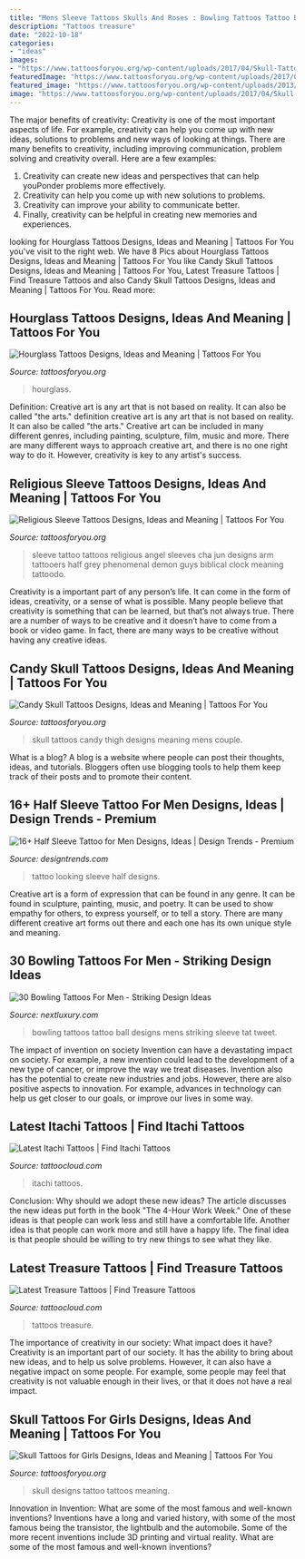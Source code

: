 ```yaml
---
title: "Mens Sleeve Tattoos Skulls And Roses : Bowling Tattoos Tattoo Ball Designs Mens Striking Sleeve Tat Tweet"
description: "Tattoos treasure"
date: "2022-10-18"
categories:
- "ideas"
images:
- "https://www.tattoosforyou.org/wp-content/uploads/2017/04/Skull-Tattoo-Designs-for-Girls.jpg"
featuredImage: "https://www.tattoosforyou.org/wp-content/uploads/2017/04/Skull-Tattoo-Designs-for-Girls.jpg"
featured_image: "https://www.tattoosforyou.org/wp-content/uploads/2013/11/Hourglass-Half-Sleeve-Tattoo.jpg"
image: "https://www.tattoosforyou.org/wp-content/uploads/2017/04/Skull-Tattoo-Designs-for-Girls.jpg"
---
```



The major benefits of creativity:
Creativity is one of the most important aspects of life. For example, creativity can help you come up with new ideas, solutions to problems and new ways of looking at things. There are many benefits to creativity, including improving communication, problem solving and creativity overall. Here are a few examples:
1) Creativity can create new ideas and perspectives that can help youPonder problems more effectively.
2) Creativity can help you come up with new solutions to problems.
3) Creativity can improve your ability to communicate better.
4) Finally, creativity can be helpful in creating new memories and experiences.

	

		
looking for Hourglass Tattoos Designs, Ideas and Meaning | Tattoos For You you've visit to the right web. We have 8 Pics about Hourglass Tattoos Designs, Ideas and Meaning | Tattoos For You like Candy Skull Tattoos Designs, Ideas and Meaning | Tattoos For You, Latest Treasure Tattoos | Find Treasure Tattoos and also Candy Skull Tattoos Designs, Ideas and Meaning | Tattoos For You. Read more:
		
    
## Hourglass Tattoos Designs, Ideas And Meaning | Tattoos For You

<img loading=lazy src="https://www.tattoosforyou.org/wp-content/uploads/2013/11/Hourglass-Half-Sleeve-Tattoo.jpg" onerror="this.onerror=null;this.src='https://tse3.mm.bing.net/th?id=OIP.rNiZrGk0q0IAxtqtq_Vu_gHaLH&amp;pid=15.1';" alt="Hourglass Tattoos Designs, Ideas and Meaning | Tattoos For You">

_Source: tattoosforyou.org_

>hourglass. 

	

Definition: Creative art is any art that is not based on reality. It can also be called "the arts."
definition creative art is any art that is not based on reality. It can also be called "the arts." Creative art can be included in many different genres, including painting, sculpture, film, music and more. There are many different ways to approach creative art, and there is no one right way to do it. However, creativity is key to any artist's success.

    
## Religious Sleeve Tattoos Designs, Ideas And Meaning | Tattoos For You

<img loading=lazy src="https://www.tattoosforyou.org/wp-content/uploads/2017/08/Religious-Tattoo-Sleeve.jpg" onerror="this.onerror=null;this.src='https://tse2.mm.bing.net/th?id=OIP.qEJ9iU-hD4Gz7TKCI2MYiQHaPi&amp;pid=15.1';" alt="Religious Sleeve Tattoos Designs, Ideas and Meaning | Tattoos For You">

_Source: tattoosforyou.org_

>sleeve tattoo tattoos religious angel sleeves cha jun designs arm tattooers half grey phenomenal demon guys biblical clock meaning tattoodo. 

	

Creativity is a important part of any person’s life. It can come in the form of ideas, creativity, or a sense of what is possible. Many people believe that creativity is something that can be learned, but that’s not always true. There are a number of ways to be creative and it doesn’t have to come from a book or video game. In fact, there are many ways to be creative without having any creative ideas.

    
## Candy Skull Tattoos Designs, Ideas And Meaning | Tattoos For You

<img loading=lazy src="http://www.tattoosforyou.org/wp-content/uploads/2016/05/Candy-Skull-Tattoos-on-Thigh.jpg" onerror="this.onerror=null;this.src='https://tse2.mm.bing.net/th?id=OIP.vtc0aesSUqDAn_7jQ_AtogHaKh&amp;pid=15.1';" alt="Candy Skull Tattoos Designs, Ideas and Meaning | Tattoos For You">

_Source: tattoosforyou.org_

>skull tattoos candy thigh designs meaning mens couple. 

	

What is a blog?
A blog is a website where people can post their thoughts, ideas, and tutorials. Bloggers often use blogging tools to help them keep track of their posts and to promote their content.

    
## 16+ Half Sleeve Tattoo For Men Designs, Ideas | Design Trends - Premium

<img loading=lazy src="https://images.designtrends.com/wp-content/uploads/2016/03/24070609/Good-Looking-Tattoo-Design.jpg" onerror="this.onerror=null;this.src='https://tse2.mm.bing.net/th?id=OIP.-EPynUrCxx5Ax58z45zvcQHaHa&amp;pid=15.1';" alt="16+ Half Sleeve Tattoo for Men Designs, Ideas | Design Trends - Premium">

_Source: designtrends.com_

>tattoo looking sleeve half designs. 

	

Creative art is a form of expression that can be found in any genre. It can be found in sculpture, painting, music, and poetry. It can be used to show empathy for others, to express yourself, or to tell a story. There are many different creative art forms out there and each one has its own unique style and meaning.

    
## 30 Bowling Tattoos For Men - Striking Design Ideas

<img loading=lazy src="http://nextluxury.com/wp-content/uploads/mens-retro-crossed-bowling-pins-and-ball-arm-tattoo.jpg" onerror="this.onerror=null;this.src='https://tse1.mm.bing.net/th?id=OIP.EoeDDn2hl8JE6dY_VUZc2QHaJ5&amp;pid=15.1';" alt="30 Bowling Tattoos For Men - Striking Design Ideas">

_Source: nextluxury.com_

>bowling tattoos tattoo ball designs mens striking sleeve tat tweet. 

	

The impact of invention on society
Invention can have a devastating impact on society. For example, a new invention could lead to the development of a new type of cancer, or improve the way we treat diseases. Invention also has the potential to create new industries and jobs. However, there are also positive aspects to innovation. For example, advances in technology can help us get closer to our goals, or improve our lives in some way.

    
## Latest Itachi Tattoos | Find Itachi Tattoos

<img loading=lazy src="https://tattoocloud.com/system/images/tatties/000/045/781/web/itachi-jpg.jpg?1435688946" onerror="this.onerror=null;this.src='https://tse1.mm.bing.net/th?id=OIP.4HIjo1DcB-AwJMWpfto0AwHaJ4&amp;pid=15.1';" alt="Latest Itachi Tattoos | Find Itachi Tattoos">

_Source: tattoocloud.com_

>itachi tattoos. 

	

Conclusion: Why should we adopt these new ideas?
The article discusses the new ideas put forth in the book "The 4-Hour Work Week." One of these ideas is that people can work less and still have a comfortable life. Another idea is that people can work more and still have a happy life. The final idea is that people should be willing to try new things to see what they like.

    
## Latest Treasure Tattoos | Find Treasure Tattoos

<img loading=lazy src="https://tattoocloud.com/system/images/tatties/000/130/907/web/phone_upload.jpg?1592805190" onerror="this.onerror=null;this.src='https://tse4.mm.bing.net/th?id=OIP.mdD_DS6wW1EMabYu9FOV-QHaHa&amp;pid=15.1';" alt="Latest Treasure Tattoos | Find Treasure Tattoos">

_Source: tattoocloud.com_

>tattoos treasure. 

	

The importance of creativity in our society: What impact does it have?
Creativity is an important part of our society. It has the ability to bring about new ideas, and to help us solve problems. However, it can also have a negative impact on some people. For example, some people may feel that creativity is not valuable enough in their lives, or that it does not have a real impact.

    
## Skull Tattoos For Girls Designs, Ideas And Meaning | Tattoos For You

<img loading=lazy src="https://www.tattoosforyou.org/wp-content/uploads/2017/04/Skull-Tattoo-Designs-for-Girls.jpg" onerror="this.onerror=null;this.src='https://tse2.mm.bing.net/th?id=OIP.CIlyCJJTXBA7cG4c5kBEZAHaJx&amp;pid=15.1';" alt="Skull Tattoos for Girls Designs, Ideas and Meaning | Tattoos For You">

_Source: tattoosforyou.org_

>skull designs tattoo tattoos meaning. 

	

Innovation in Invention: What are some of the most famous and well-known inventions?
Inventions have a long and varied history, with some of the most famous being the transistor, the lightbulb and the automobile. Some of the more recent inventions include 3D printing and virtual reality. What are some of the most famous and well-known inventions?

